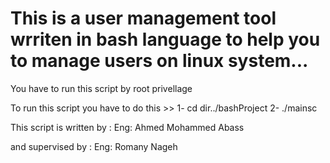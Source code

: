 # This is a user management tool wrriten in bash language to help you to manage users on linux system...

You have to run this script by root privellage 

To run this script you have to do this >>
1- cd dir../bashProject
2- ./mainsc

This script is written by :
Eng: Ahmed Mohammed Abass

and supervised by :
Eng: Romany Nageh
